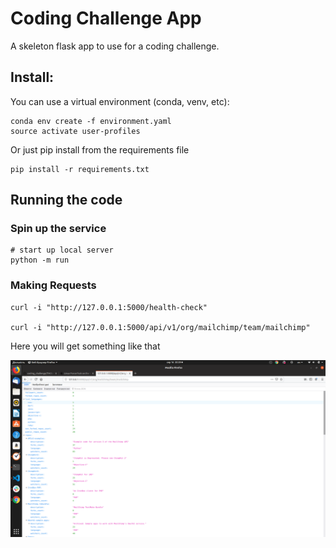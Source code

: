 # Coding Challenge App

A skeleton flask app to use for a coding challenge.

## Install:

You can use a virtual environment (conda, venv, etc):
```
conda env create -f environment.yaml
source activate user-profiles
```

Or just pip install from the requirements file
``` 
pip install -r requirements.txt
```

## Running the code

### Spin up the service

```
# start up local server
python -m run 
```

### Making Requests

```
curl -i "http://127.0.0.1:5000/health-check"

curl -i "http://127.0.0.1:5000/api/v1/org/mailchimp/team/mailchimp"
```

Here you will get something like that

![](screenshot.png)
